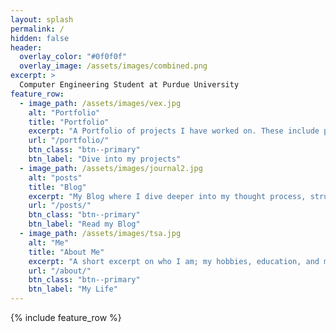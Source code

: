 ```yaml
---
layout: splash
permalink: /
hidden: false
header:
  overlay_color: "#0f0f0f"
  overlay_image: /assets/images/combined.png
excerpt: >
  Computer Engineering Student at Purdue University
feature_row:
  - image_path: /assets/images/vex.jpg
    alt: "Portfolio"
    title: "Portfolio"
    excerpt: "A Portfolio of projects I have worked on. These include projects like SWARMS, Robotics, Machine Learning, etc."
    url: "/portfolio/"
    btn_class: "btn--primary"
    btn_label: "Dive into my projects"
  - image_path: /assets/images/journal2.jpg
    alt: "posts"
    title: "Blog"
    excerpt: "My Blog where I dive deeper into my thought process, struggles, and learnings while working on my projects."
    url: "/posts/"
    btn_class: "btn--primary"
    btn_label: "Read my Blog"
  - image_path: /assets/images/tsa.jpg
    alt: "Me"
    title: "About Me"
    excerpt: "A short excerpt on who I am; my hobbies, education, and my favorite food. Also where you can gather my contact info."
    url: "/about/"
    btn_class: "btn--primary"
    btn_label: "My Life"      
---
```


{% include feature_row %}